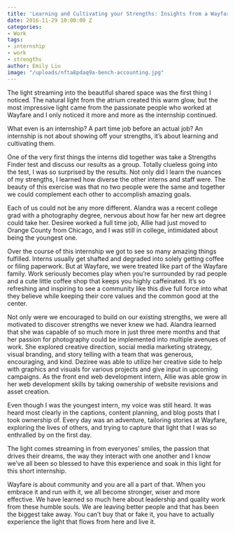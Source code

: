```yaml
---
title: 'Learning and Cultivating your Strengths: Insights from a Wayfare Intern'
date: 2016-11-29 10:00:00 Z
categories:
- Work
tags:
- internship
- work
- strengths
author: Emily Liu
image: "/uploads/nfta8pdaq9a-bench-accounting.jpg"
---
```



The light streaming into the beautiful shared space was the first thing I noticed. The natural light from the atrium created this warm glow, but the most impressive light came from the passionate people who worked at Wayfare and I only noticed it more and more as the internship continued.

What even is an internship? A part time job before an actual job? An internship is not about showing off your strengths, it’s about learning and cultivating them.

<!-- more -->

One of the very first things the interns did together was take a Strengths Finder test and discuss our results as a group. Totally clueless going into the test, I was so surprised by the results. Not only did I learn the nuances of my strengths, I learned how diverse the other interns and staff were. The beauty of this exercise was that no two people were the same and together we could complement each other to accomplish amazing goals.

Each of us could not be any more different. Alandra was a recent college grad with a photography degree, nervous about how far her new art degree could take her. Desiree worked a full time job, Allie had just moved to Orange County from Chicago, and I was still in college, intimidated about being the youngest one.

Over the course of this internship we got to see so many amazing things fulfilled. Interns usually get shafted and degraded into solely getting coffee or filing paperwork. But at Wayfare, we were treated like part of the Wayfare family. Work seriously becomes play when you’re surrounded by rad people and a cute little coffee shop that keeps you highly caffeinated. It’s so refreshing and inspiring to see a community like this dive full force into what they believe while keeping their core values and the common good at the center.

Not only were we encouraged to build on our existing strengths, we were all motivated to discover strengths we never knew we had. Alandra learned that she was capable of so much more in just three mere months and that her passion for photography could be implemented into multiple avenues of work. She explored creative direction, social media marketing strategy, visual branding, and story telling with a team that was generous, encouraging, and kind. Deziree was able to utilize her creative side to help with graphics and visuals for various projects and give input in upcoming campaigns. As the front end web development intern, Allie was able grow in her web development skills by taking ownership of website revisions and asset creation. 

Even though I was the youngest intern, my voice was still heard. It was heard most clearly in the captions, content planning, and blog posts that I took ownership of. Every day was an adventure, tailoring stories at Wayfare, exploring the lives of others, and trying to capture that light that I was so enthralled by on the first day.

The light comes streaming in from everyones’ smiles, the passion that drives their dreams, the way they interact with one another and I know we’ve all been so blessed to have this experience and soak in this light for this short internship.

Wayfare is about community and you are all a part of that. When you embrace it and run with it, we all become stronger, wiser and more effective. We have learned so much here about leadership and quality work from these humble souls. We are leaving better people and that has been the biggest take away. You can’t buy that or fake it, you have to actually experience the light that flows from here and live it.